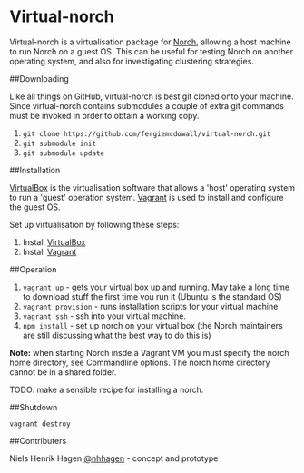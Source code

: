 Virtual-norch
=============

Virtual-norch is a virtualisation package for [Norch](http://www.norch.net), allowing a host machine to run Norch on a guest OS.
This can be useful for testing Norch on another operating system, and also for investigating clustering strategies.

##Downloading

Like all things on GitHub, virtual-norch is best git cloned onto your machine. Since virtual-norch contains submodules a
couple of extra git commands must be invoked in order to obtain a working copy.

1. `git clone https://github.com/fergiemcdowall/virtual-norch.git`
2. `git submodule init`
3. `git submodule update`

##Installation

[VirtualBox](https://www.virtualbox.org/) is the virtualisation software that allows a 'host' operating system to run a 'guest' operation system.
[Vagrant](http://www.vagrantup.com/) is used to install and configure the guest OS.

Set up virtualisation by following these steps:

1. Install [VirtualBox](https://www.virtualbox.org/)
2. Install [Vagrant](http://www.vagrantup.com/)

##Operation

1. `vagrant up` - gets your virtual box up and running. May take a long time to download stuff the first time you run it (Ubuntu is the standard OS)
2. `vagrant provision` - runs installation scripts for your virtual machine
3. `vagrant ssh` - ssh into your virtual machine.
4. `npm install` - set up norch on your virtual box (the Norch maintainers are still discussing what the best way to do this is)

__Note:__ when starting Norch insde a Vagrant VM you must specify the norch home directory, see Commandline options. The norch home directory cannot be in a shared folder.

TODO: make a sensible recipe for installing a norch.

##Shutdown

`vagrant destroy`

##Contributers

Niels Henrik Hagen [@nhhagen](https://github.com/nhhagen) - concept and prototype


